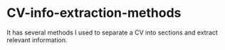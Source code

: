 # CV-info-extraction-methods
It has several methods I used to separate a CV into sections and extract relevant information.
